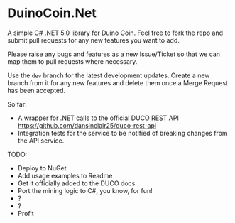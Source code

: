 # DuinoCoin.Net
A simple C# .NET 5.0 library for Duino Coin. Feel free to fork the repo and submit pull requests for any new features you want to add.

Please raise any bugs and features as a new Issue/Ticket so that we can map them to pull requests where necessary.

Use the `dev` branch for the latest development updates. Create a new branch from it for any new features and delete them once a Merge Request has been accepted.

So far:
- A wrapper for .NET calls to the official DUCO REST API https://github.com/dansinclair25/duco-rest-api 
- Integration tests for the service to be notified of breaking changes from the API service.

TODO:
- Deploy to NuGet
- Add usage examples to Readme
- Get it officially added to the DUCO docs
- Port the mining logic to C#, you know, for fun!
- ?
- ?
- Profit